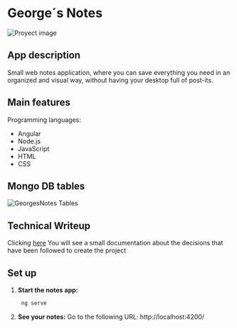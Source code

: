 # George´s Notes 
![Proyect image](https://github.com/user-attachments/assets/01239de4-2a22-47a6-8187-bac5cc2567ac)

## App description

Small web notes application, where you can save everything you need in an organized and visual way, without having your desktop full of post-its.

## Main features

Programming languages:

* Angular
* Node.js
* JavaScript
* HTML
* CSS

## Mongo DB tables
![GeorgesNotes Tables](https://github.com/user-attachments/assets/076cced9-b3dc-4825-91dc-3ec6d75df51a)


## Technical Writeup
Clicking [here](https://docs.google.com/document/d/1AaFBfrI3etZ3GdRvbkEAR_e53DuEjtpA-c_d19VZ6VI/edit?usp=sharing) You will see a small documentation about the decisions that have been followed to create the project

## Set up   
1. **Start the notes app:**
   ```bash
    ng serve

2. **See your notes:**
   Go to the following URL:
   http://localhost:4200/
